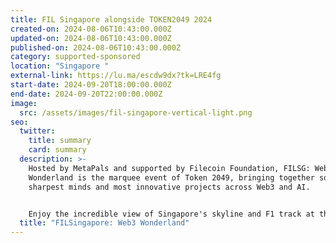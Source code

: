 ```yaml
---
title: FIL Singapore alongside TOKEN2049 2024
created-on: 2024-08-06T10:43:00.000Z
updated-on: 2024-08-06T10:43:00.000Z
published-on: 2024-08-06T10:43:00.000Z
category: supported-sponsored
location: "Singapore "
external-link: https://lu.ma/escdw9dx?tk=LRE4fg
start-date: 2024-09-20T18:00:00.000Z
end-date: 2024-09-20T22:00:00.000Z
image:
  src: /assets/images/fil-singapore-vertical-light.png
seo:
  twitter:
    title: summary
    card: summary
  description: >-
    ​Hosted by MetaPals and supported by Filecoin Foundation, FILSG: Web3
    Wonderland is the marquee event of Token 2049, bringing together some of the
    sharpest minds and most innovative projects across Web3 and AI.


    ​Enjoy the incredible view of Singapore's skyline and F1 track at the highest food forest in the world - 1-Arden!
  title: "FILSingapore: Web3 Wonderland"
---
```

